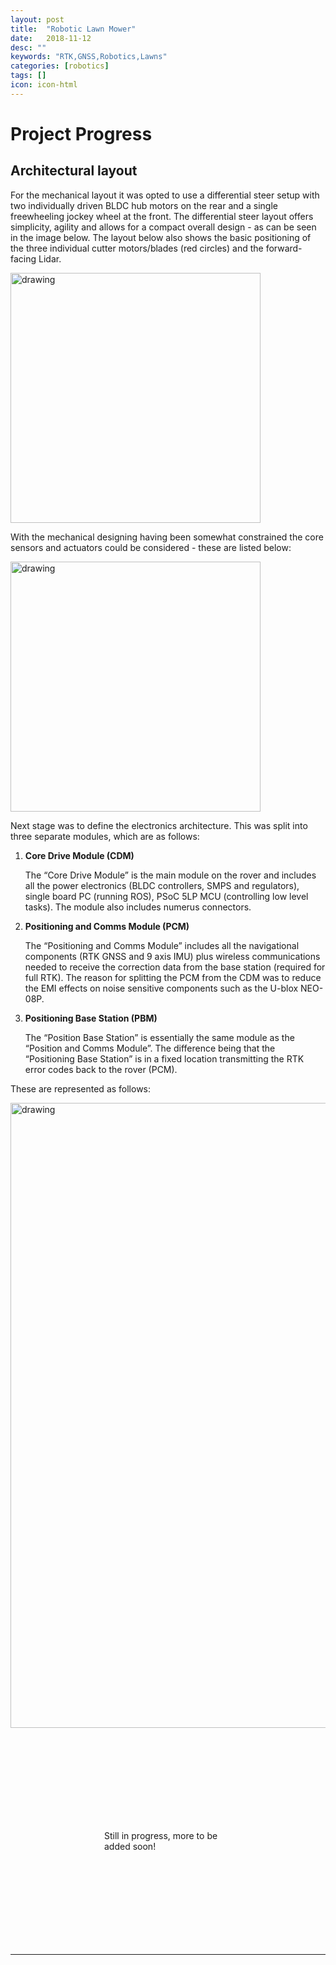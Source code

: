 ```yaml
---
layout: post
title:  "Robotic Lawn Mower"
date:   2018-11-12
desc: ""
keywords: "RTK,GNSS,Robotics,Lawns"
categories: [robotics]
tags: []
icon: icon-html
---
```


Project Progress
================
## Architectural layout


For the mechanical layout it was opted to use a differential steer setup with two individually driven BLDC hub motors on the rear and a single freewheeling jockey wheel at the front.  The differential steer layout offers simplicity, agility and allows for a compact overall design - as can be seen in the image below. The layout below also shows the basic positioning of the three individual cutter motors/blades (red circles) and the forward-facing Lidar.




<img src="{{ site.img_path }}/blog/MowBot-Base.png" alt="drawing" width="400"/>


With the mechanical designing having been somewhat constrained the core sensors and actuators could be considered - these are listed below:

<img src="{{ site.img_path }}/blog/MowBot-Core List of Sensors and Actuators.png" alt="drawing" width="400"/>

Next stage was to define the electronics architecture. This was split into three separate modules, which are as follows:

1. **Core Drive Module (CDM)**

    The “Core Drive Module” is the main module on the rover and includes all the power electronics (BLDC controllers, SMPS and regulators), single board PC (running ROS), PSoC 5LP MCU (controlling low level tasks). The module also includes numerus connectors.  

2. **Positioning and Comms Module (PCM)**

     The “Positioning and Comms Module” includes all the navigational components (RTK GNSS and 9 axis IMU) plus wireless communications needed to receive the correction data from the base station (required for full RTK).  The reason for splitting the PCM from the CDM was to reduce the EMI effects on noise sensitive components such as the U-blox NEO-08P.

3. **Positioning Base Station (PBM)**

     The “Position Base Station” is essentially the same module as the “Position and Comms Module”. The difference being that the “Positioning Base Station” is in a fixed location transmitting the RTK error codes back to the rover (PCM).


These are represented as follows:


<img src="{{ site.img_path }}/blog/MowBot-Electronics Hardware.png" alt="drawing" width="1000"/>

<style>
p.ex1 {
  padding: 150px;
}
</style>


<p class="ex1"> Still in progress, more to be added soon!</p>





---
